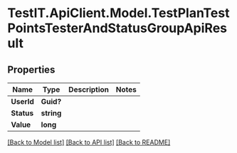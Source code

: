 # TestIT.ApiClient.Model.TestPlanTestPointsTesterAndStatusGroupApiResult

## Properties

Name | Type | Description | Notes
------------ | ------------- | ------------- | -------------
**UserId** | **Guid?** |  | 
**Status** | **string** |  | 
**Value** | **long** |  | 

[[Back to Model list]](../README.md#documentation-for-models) [[Back to API list]](../README.md#documentation-for-api-endpoints) [[Back to README]](../README.md)


